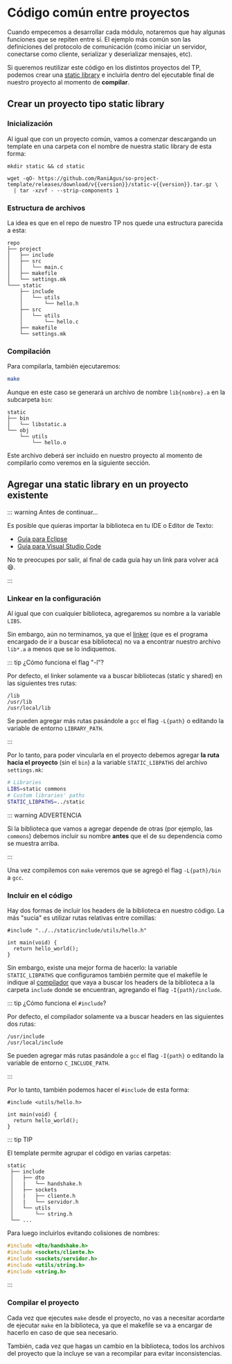 <script setup>
import { version } from '../../package.json'
</script>

# Código común entre proyectos

Cuando empecemos a desarrollar cada módulo, notaremos que hay algunas funciones
que se repiten entre sí. El ejemplo más común son las definiciones del protocolo
de comunicación (como iniciar un servidor, conectarse como cliente, serializar y
deserializar mensajes, etc).

Si queremos reutilizar este código en los distintos proyectos del TP, podemos
crear una
[static library](https://www.geeksforgeeks.org/static-vs-dynamic-libraries/) e
incluirla dentro del ejecutable final de nuestro proyecto al momento de
**compilar**.

## Crear un proyecto tipo static library

### Inicialización

Al igual que con un proyecto común, vamos a comenzar descargando un
template en una carpeta con el nombre de nuestra static library de esta forma:

```bash-vue
mkdir static && cd static

wget -qO- https://github.com/RaniAgus/so-project-template/releases/download/v{{version}}/static-v{{version}}.tar.gz \
  | tar -xzvf - --strip-components 1
```

### Estructura de archivos

La idea es que en el repo de nuestro TP nos quede una estructura parecida a
esta:

```
repo
├── project
│   ├── include
│   ├── src
│   │   └── main.c
│   ├── makefile
│   └── settings.mk
└─── static
    ├── include
    │   └── utils
    │       └── hello.h
    ├── src
    │   └── utils
    │       └── hello.c
    ├── makefile
    └── settings.mk
```

### Compilación

Para compilarla, también ejecutaremos:

```bash
make
```

Aunque en este caso se generará un archivo de nombre `lib{nombre}.a` en
la subcarpeta `bin`:

```
static
├── bin
│   └── libstatic.a
└── obj
    └── utils
        └── hello.o
```

Este archivo deberá ser incluido en nuestro proyecto al momento de compilarlo
como veremos en la siguiente sección.

## Agregar una static library en un proyecto existente

::: warning Antes de continuar...

Es posible que quieras importar la biblioteca en tu IDE o Editor de Texto:

- [Guía para Eclipse](./eclipse/static.md)
- [Guía para Visual Studio Code](./code/static.md)

No te preocupes por salir, al final de cada guía hay un link para volver acá
:smile:.

:::

### Linkear en la configuración

Al igual que con cualquier biblioteca, agregaremos su nombre a la variable
`LIBS`.

Sin embargo, aún no terminamos, ya que el
[linker](https://linux.die.net/man/1/ld) (que es el programa encargado de ir a
buscar esa biblioteca) no va a encontrar nuestro archivo `lib*.a` a menos que se
lo indiquemos.

::: tip ¿Cómo funciona el flag "-l"?

Por defecto, el linker solamente va a buscar bibliotecas (static y shared) en
las siguientes tres rutas:

```
/lib
/usr/lib
/usr/local/lib
```

Se pueden agregar más rutas pasándole a `gcc` el flag `-L{path}` o editando la
variable de entorno `LIBRARY_PATH`.

:::

Por lo tanto, para poder vincularla en el proyecto debemos agregar **la ruta
hacia el proyecto** (sin el `bin`) a la variable `STATIC_LIBPATHS` del archivo
`settings.mk`:

```bash
# Libraries
LIBS=static commons
# Custom libraries' paths
STATIC_LIBPATHS=../static
```

::: warning ADVERTENCIA

Si la biblioteca que vamos a agregar depende de otras (por ejemplo, las
`commons`) debemos incluir su nombre **antes** que el de su dependencia como se
muestra arriba.

:::

Una vez compilemos con `make` veremos que se agregó el flag `-L{path}/bin` a
`gcc`.

### Incluir en el código

Hay dos formas de incluir los headers de la biblioteca en nuestro código. La más
"sucia" es utilizar rutas relativas entre comillas:

```c{1}
#include "../../static/include/utils/hello.h"

int main(void) {
  return hello_world();
}
```

Sin embargo, existe una mejor forma de hacerlo: la variable `STATIC_LIBPATHS`
que configuramos también permite que el makefile le indique al
[compilador](https://linux.die.net/man/1/gcc) que vaya a buscar los headers de
la biblioteca a la carpeta `include` donde se encuentran, agregando el flag
`-I{path}/include`.

::: tip ¿Cómo funciona el `#include`?

Por defecto, el compilador solamente va a buscar headers en las siguientes dos
rutas:

```
/usr/include
/usr/local/include
```

Se pueden agregar más rutas pasándole a `gcc` el flag `-I{path}` o editando la
variable de entorno `C_INCLUDE_PATH`.

:::

Por lo tanto, también podemos hacer el `#include` de esta forma:

```c{1}
#include <utils/hello.h>

int main(void) {
  return hello_world();
}
```

::: tip TIP

El template permite agrupar el código en varias carpetas:

```
static
 ├── include
 │   ├── dto
 │   |   └── handshake.h
 │   ├── sockets
 │   |   ├── cliente.h
 │   |   └── servidor.h
 │   └── utils
 │       └── string.h
 └── ...
```
Para luego incluirlos evitando colisiones de nombres:

```c
#include <dto/handshake.h>
#include <sockets/cliente.h>
#include <sockets/servidor.h>
#include <utils/string.h>
#include <string.h>
```

:::

### Compilar el proyecto

Cada vez que ejecutes `make` desde el proyecto, no vas a necesitar acordarte de
ejecutar `make` en la biblioteca, ya que el makefile se va a encargar de hacerlo
en caso de que sea necesario.

También, cada vez que hagas un cambio en la biblioteca, todos los archivos del
proyecto que la incluye se van a recompilar para evitar inconsistencias.
